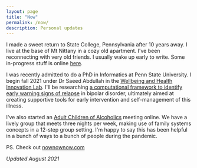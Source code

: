 ```yaml
---
layout: page
title: "Now"
permalink: /now/
description: Personal updates
---
```


I made a sweet return to State College, Pennsylvania after 10 years away. I live at the base of Mt Nittany in a cozy old apartment. I've been reconnecting with very old friends. I usually wake up early to write. Some in-progress stuff is online [here](https://publish.obsidian.md/brozena/).

I was recently admitted to do a PhD in Informatics at Penn State University. I begin fall 2021 under Dr Saeed Abdullah in the [Wellbeing and Health Innovation Lab](https://whilab.org/). I'll be researching [a computational framework to identify early warning signs of relapse](https://whilab.org/projects/bd-prediction.html) in bipolar disorder, ultimately aimed at creating supportive tools for early intervention and self-management of this illness.

I've also started an [Adult Children of Alcoholics](https://adultchildren.org) meeting online. We have a lively group that meets three nights per week, making use of family systems concepts in a 12-step group setting. I'm happy to say this has been helpful in a bunch of ways to a bunch of people during the pandemic. 

PS. Check out [nownownow.com](https://nownownow.com)

*Updated August 2021*
